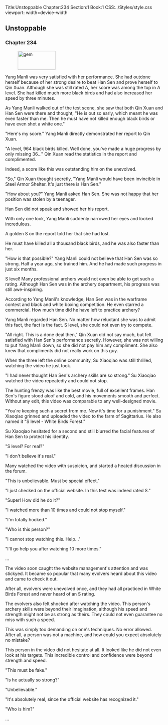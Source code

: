 Title:Unstoppable 
Chapter:234 
Section:1 
Book:1 
CSS:../Styles/style.css 
viewport: width=device-width
  
## Unstoppable
### Chapter 234 
<figure>
	<img src="../Images/gem.gif" alt="gem" id="gem" width="120" height="60" />
</figure>
  

  
  Yang Manli was very satisfied with her performance. She had outdone herself because of her strong desire to beat Han Sen and prove herself to Qin Xuan. Although she was still rated A, her score was among the top in A level. She had killed much more black birds and had also increased her speed by three minutes.

As Yang Manli walked out of the test scene, she saw that both Qin Xuan and Han Sen were there and thought, "He is out so early, which meant he was even faster than me. Then he must have not killed enough black birds or have even shot a white one."

"Here's my score." Yang Manli directly demonstrated her report to Qin Xuan.

"A level, 964 black birds killed. Well done, you've made a huge progress by only missing 36…" Qin Xuan read the statistics in the report and complimented.

Indeed, a score like this was outstanding him on the unevolved.

"So," Qin Xuan thought secretly, "Yang Manli would have been invincible in Steel Armor Shelter. It's just there is Han Sen."

"How about you?" Yang Manli asked Han Sen. She was not happy that her position was stolen by a teenager.

Han Sen did not speak and showed her his report.

With only one look, Yang Manli suddenly narrowed her eyes and looked incredulous.

A golden S on the report told her that she had lost.

He must have killed all a thousand black birds, and he was also faster than her.

"How is that possible?" Yang Manli could not believe that Han Sen was so strong. Half a year ago, she trained him. And he had made such progress in just six months.

S level! Many professional archers would not even be able to get such a rating. Although Han Sen was in the archery department, his progress was still awe-inspiring.

According to Yang Manli's knowledge, Han Sen was in the warframe contest and black and white boxing competition. He even starred a commercial. How much time did he have left to practice archery?

Yang Manli regarded Han Sen. No matter how reluctant she was to admit this fact, the fact is the fact. S level, she could not even try to compete.

"All right. This is a done deal then," Qin Xuan did not say much, but felt satisfied with Han Sen's performance secretly. However, she was not willing to put Yang Manli down, so she did not pay him any compliment. She also knew that compliments did not really work on this guy.

When the three left the online community, Su Xiaoqiao was still thrilled, watching the video he just took.

"I had never thought Han Sen's archery skills are so strong." Su Xiaoqiao watched the video repeatedly and could not stop.

The hunting frenzy was like the best movie, full of excellent frames. Han Sen's figure stood aloof and cold, and his movements smooth and perfect. Without any edit, this video was comparable to any well-designed movie.

"You're keeping such a secret from me. Now it's time for a punishment." Su Xiaoqiao grinned and uploaded the video to the farm of Sagittarius. He also named it "S level - White Birds Forest."

Su Xiaoqiao hesitated for a second and still blurred the facial features of Han Sen to protect his identity.

"S level? For real?"

"I don't believe it's real."

Many watched the video with suspicion, and started a heated discussion in the forum.

"This is unbelievable. Must be special effect."

"I just checked on the official website. In this test was indeed rated S."

"Super! How did he do it?"

"I watched more than 10 times and could not stop myself."

"I'm totally hooked."

"Who is this person?"

"I cannot stop watching this. Help…"

"I'll go help you after watching 10 more times."

…

The video soon caught the website management's attention and was stickyed. It became so popular that many evolvers heard about this video and came to check it out.

After all, evolvers were unevolved once, and they had all practiced in White Birds Forest and never heard of an S rating.

The evolvers also felt shocked after watching the video. This person's archery skills were beyond their imagination, although his speed and strength might not be as strong as theirs. They could not even guarantee no miss with such a speed.

This was simply too demanding on one's techniques. No error allowed. After all, a person was not a machine, and how could you expect absolutely no mistake?

This person in the video did not hesitate at all. It looked like he did not even look at his targets. This incredible control and confidence were beyond strength and speed.

"This must be fake."

"Is he actually so strong?"

"Unbelievable."

"It's absolutely real, since the official website has recognized it."

"Who is him?"

…
